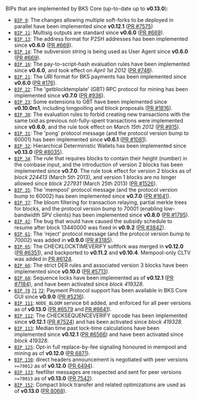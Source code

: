 BIPs that are implemented by BKS Core (up-to-date up to **v0.13.0**):

* [`BIP 9`](https://github.com/BKS/bips/blob/master/bip-0009.mediawiki): The changes allowing multiple soft-forks to be deployed in parallel have been implemented since **v0.12.1**  ([PR #7575](https://github.com/BKS/BKS/pull/7575))
* [`BIP 11`](https://github.com/BKS/bips/blob/master/bip-0011.mediawiki): Multisig outputs are standard since **v0.6.0** ([PR #669](https://github.com/BKS/BKS/pull/669)).
* [`BIP 13`](https://github.com/BKS/bips/blob/master/bip-0013.mediawiki): The address format for P2SH addresses has been implemented since **v0.6.0** ([PR #669](https://github.com/BKS/BKS/pull/669)).
* [`BIP 14`](https://github.com/BKS/bips/blob/master/bip-0014.mediawiki): The subversion string is being used as User Agent since **v0.6.0** ([PR #669](https://github.com/BKS/BKS/pull/669)).
* [`BIP 16`](https://github.com/BKS/bips/blob/master/bip-0016.mediawiki): The pay-to-script-hash evaluation rules have been implemented since **v0.6.0**, and took effect on *April 1st 2012* ([PR #748](https://github.com/BKS/BKS/pull/748)).
* [`BIP 21`](https://github.com/BKS/bips/blob/master/bip-0021.mediawiki): The URI format for BKS payments has been implemented since **v0.6.0** ([PR #176](https://github.com/BKS/BKS/pull/176)).
* [`BIP 22`](https://github.com/BKS/bips/blob/master/bip-0022.mediawiki): The 'getblocktemplate' (GBT) RPC protocol for mining has been implemented since **v0.7.0** ([PR #936](https://github.com/BKS/BKS/pull/936)).
* [`BIP 23`](https://github.com/BKS/bips/blob/master/bip-0023.mediawiki): Some extensions to GBT have been implemented since **v0.10.0rc1**, including longpolling and block proposals ([PR #1816](https://github.com/BKS/BKS/pull/1816)).
* [`BIP 30`](https://github.com/BKS/bips/blob/master/bip-0030.mediawiki): The evaluation rules to forbid creating new transactions with the same txid as previous not-fully-spent transactions were implemented since **v0.6.0**, and the rule took effect on *March 15th 2012* ([PR #915](https://github.com/BKS/BKS/pull/915)).
* [`BIP 31`](https://github.com/BKS/bips/blob/master/bip-0031.mediawiki): The 'pong' protocol message (and the protocol version bump to 60001) has been implemented since **v0.6.1** ([PR #1081](https://github.com/BKS/BKS/pull/1081)).
* [`BIP 32`](https://github.com/BKS/bips/blob/master/bip-0032.mediawiki): Hierarchical Deterministic Wallets has been implemented since **v0.13.0** ([PR #8035](https://github.com/BKS/BKS/pull/8035)).
* [`BIP 34`](https://github.com/BKS/bips/blob/master/bip-0034.mediawiki): The rule that requires blocks to contain their height (number) in the coinbase input, and the introduction of version 2 blocks has been implemented since **v0.7.0**. The rule took effect for version 2 blocks as of *block 224413* (March 5th 2013), and version 1 blocks are no longer allowed since *block 227931* (March 25th 2013) ([PR #1526](https://github.com/BKS/BKS/pull/1526)).
* [`BIP 35`](https://github.com/BKS/bips/blob/master/bip-0035.mediawiki): The 'mempool' protocol message (and the protocol version bump to 60002) has been implemented since **v0.7.0** ([PR #1641](https://github.com/BKS/BKS/pull/1641)).
* [`BIP 37`](https://github.com/BKS/bips/blob/master/bip-0037.mediawiki): The bloom filtering for transaction relaying, partial merkle trees for blocks, and the protocol version bump to 70001 (enabling low-bandwidth SPV clients) has been implemented since **v0.8.0** ([PR #1795](https://github.com/BKS/BKS/pull/1795)).
* [`BIP 42`](https://github.com/BKS/bips/blob/master/bip-0042.mediawiki): The bug that would have caused the subsidy schedule to resume after block 13440000 was fixed in **v0.9.2** ([PR #3842](https://github.com/BKS/BKS/pull/3842)).
* [`BIP 61`](https://github.com/BKS/bips/blob/master/bip-0061.mediawiki): The 'reject' protocol message (and the protocol version bump to 70002) was added in **v0.9.0** ([PR #3185](https://github.com/BKS/BKS/pull/3185)).
* [`BIP 65`](https://github.com/BKS/bips/blob/master/bip-0065.mediawiki): The CHECKLOCKTIMEVERIFY softfork was merged in **v0.12.0** ([PR #6351](https://github.com/BKS/BKS/pull/6351)), and backported to **v0.11.2** and **v0.10.4**. Mempool-only CLTV was added in [PR #6124](https://github.com/BKS/BKS/pull/6124).
* [`BIP 66`](https://github.com/BKS/bips/blob/master/bip-0066.mediawiki): The strict DER rules and associated version 3 blocks have been implemented since **v0.10.0** ([PR #5713](https://github.com/BKS/BKS/pull/5713)).
* [`BIP 68`](https://github.com/BKS/bips/blob/master/bip-0068.mediawiki): Sequence locks have been implemented as of **v0.12.1**  ([PR #7184](https://github.com/BKS/BKS/pull/7184)), and have been activated since *block 419328*.
* [`BIP 70`](https://github.com/BKS/bips/blob/master/bip-0070.mediawiki) [`71`](https://github.com/BKS/bips/blob/master/bip-0071.mediawiki) [`72`](https://github.com/BKS/bips/blob/master/bip-0072.mediawiki): Payment Protocol support has been available in BKS Core GUI since **v0.9.0** ([PR #5216](https://github.com/BKS/BKS/pull/5216)).
* [`BIP 111`](https://github.com/BKS/bips/blob/master/bip-0111.mediawiki): `NODE_BLOOM` service bit added, and enforced for all peer versions as of **v0.13.0** ([PR #6579](https://github.com/BKS/BKS/pull/6579) and [PR #6641](https://github.com/BKS/BKS/pull/6641)).
* [`BIP 112`](https://github.com/BKS/bips/blob/master/bip-0112.mediawiki): The CHECKSEQUENCEVERIFY opcode has been implemented since **v0.12.1** ([PR #7524](https://github.com/BKS/BKS/pull/7524)) and has been activated since *block 419328*.
* [`BIP 113`](https://github.com/BKS/bips/blob/master/bip-0113.mediawiki): Median time past lock-time calculations have been implemented since **v0.12.1** ([PR #6566](https://github.com/BKS/BKS/pull/6566)) and have been activated since *block 419328*.
* [`BIP 125`](https://github.com/BKS/bips/blob/master/bip-0125.mediawiki): Opt-in full replace-by-fee signaling honoured in mempool and mining as of **v0.12.0** ([PR 6871](https://github.com/BKS/BKS/pull/6871)).
* [`BIP 130`](https://github.com/BKS/bips/blob/master/bip-0130.mediawiki): direct headers announcement is negotiated with peer versions `>=70012` as of **v0.12.0** ([PR 6494](https://github.com/BKS/BKS/pull/6494)).
* [`BIP 133`](https://github.com/BKS/bips/blob/master/bip-0133.mediawiki): feefilter messages are respected and sent for peer versions `>=70013` as of **v0.13.0** ([PR 7542](https://github.com/BKS/BKS/pull/7542)).
* [`BIP 152`](https://github.com/BKS/bips/blob/master/bip-0152.mediawiki): Compact block transfer and related optimizations are used as of **v0.13.0** ([PR 8068](https://github.com/BKS/BKS/pull/8068)).
